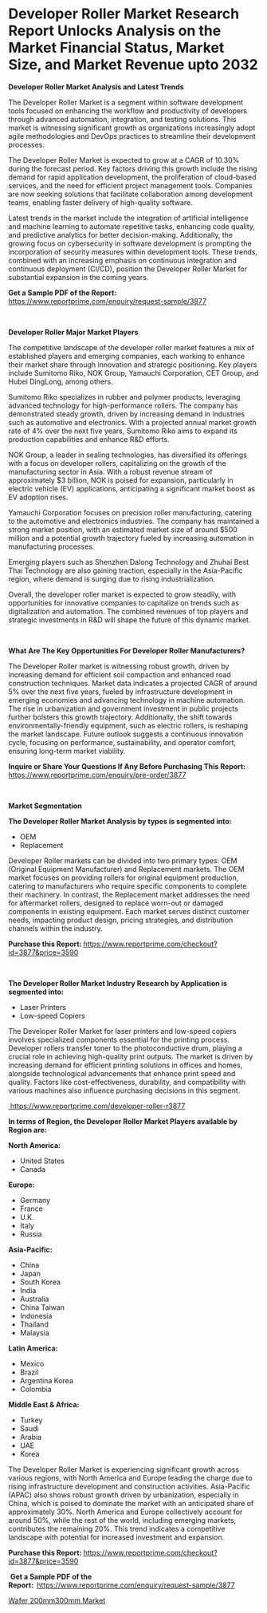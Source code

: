 <p><h1>Developer Roller Market Research Report Unlocks Analysis on the Market Financial Status, Market Size, and Market Revenue upto 2032</h1></p><p><strong>Developer Roller Market Analysis and Latest Trends</strong></p>
<p><p>The Developer Roller Market is a segment within software development tools focused on enhancing the workflow and productivity of developers through advanced automation, integration, and testing solutions. This market is witnessing significant growth as organizations increasingly adopt agile methodologies and DevOps practices to streamline their development processes.</p><p>The Developer Roller Market is expected to grow at a CAGR of 10.30% during the forecast period. Key factors driving this growth include the rising demand for rapid application development, the proliferation of cloud-based services, and the need for efficient project management tools. Companies are now seeking solutions that facilitate collaboration among development teams, enabling faster delivery of high-quality software.</p><p>Latest trends in the market include the integration of artificial intelligence and machine learning to automate repetitive tasks, enhancing code quality, and predictive analytics for better decision-making. Additionally, the growing focus on cybersecurity in software development is prompting the incorporation of security measures within development tools. These trends, combined with an increasing emphasis on continuous integration and continuous deployment (CI/CD), position the Developer Roller Market for substantial expansion in the coming years.</p></p>
<p><strong>Get a Sample PDF of the Report:&nbsp;</strong> <a href="https://www.reportprime.com/enquiry/request-sample/3877?utm_campaign=3219&utm_medium=2&utm_source=Github&utm_content=ia&utm_term=18032025&utm_id=developer-roller">https://www.reportprime.com/enquiry/request-sample/3877</a></p>
<p>&nbsp;</p>
<p><strong>Developer Roller Major Market Players</strong></p>
<p><p>The competitive landscape of the developer roller market features a mix of established players and emerging companies, each working to enhance their market share through innovation and strategic positioning. Key players include Sumitomo Riko, NOK Group, Yamauchi Corporation, CET Group, and Hubei DingLong, among others.</p><p>Sumitomo Riko specializes in rubber and polymer products, leveraging advanced technology for high-performance rollers. The company has demonstrated steady growth, driven by increasing demand in industries such as automotive and electronics. With a projected annual market growth rate of 4% over the next five years, Sumitomo Riko aims to expand its production capabilities and enhance R&D efforts.</p><p>NOK Group, a leader in sealing technologies, has diversified its offerings with a focus on developer rollers, capitalizing on the growth of the manufacturing sector in Asia. With a robust revenue stream of approximately $3 billion, NOK is poised for expansion, particularly in electric vehicle (EV) applications, anticipating a significant market boost as EV adoption rises.</p><p>Yamauchi Corporation focuses on precision roller manufacturing, catering to the automotive and electronics industries. The company has maintained a strong market position, with an estimated market size of around $500 million and a potential growth trajectory fueled by increasing automation in manufacturing processes.</p><p>Emerging players such as Shenzhen Dalong Technology and Zhuhai Best Thai Technology are also gaining traction, especially in the Asia-Pacific region, where demand is surging due to rising industrialization.</p><p>Overall, the developer roller market is expected to grow steadily, with opportunities for innovative companies to capitalize on trends such as digitalization and automation. The combined revenues of top players and strategic investments in R&D will shape the future of this dynamic market.</p></p>
<p>&nbsp;</p>
<p><strong>What Are The Key Opportunities For Developer Roller Manufacturers?</strong></p>
<p><p>The Developer Roller market is witnessing robust growth, driven by increasing demand for efficient soil compaction and enhanced road construction techniques. Market data indicates a projected CAGR of around 5% over the next five years, fueled by infrastructure development in emerging economies and advancing technology in machine automation. The rise in urbanization and government investment in public projects further bolsters this growth trajectory. Additionally, the shift towards environmentally-friendly equipment, such as electric rollers, is reshaping the market landscape. Future outlook suggests a continuous innovation cycle, focusing on performance, sustainability, and operator comfort, ensuring long-term market viability.</p></p>
<p><strong>Inquire or Share Your Questions If Any Before Purchasing This Report:</strong> <a href="https://www.reportprime.com/enquiry/pre-order/3877?utm_campaign=3219&utm_medium=2&utm_source=Github&utm_content=ia&utm_term=18032025&utm_id=developer-roller">https://www.reportprime.com/enquiry/pre-order/3877</a></p>
<p>&nbsp;</p>
<p><strong>Market Segmentation</strong></p>
<p><strong>The Developer Roller Market Analysis by types is segmented into:</strong></p>
<p><ul><li>OEM</li><li>Replacement</li></ul></p>
<p><p>Developer Roller markets can be divided into two primary types: OEM (Original Equipment Manufacturer) and Replacement markets. The OEM market focuses on providing rollers for original equipment production, catering to manufacturers who require specific components to complete their machinery. In contrast, the Replacement market addresses the need for aftermarket rollers, designed to replace worn-out or damaged components in existing equipment. Each market serves distinct customer needs, impacting product design, pricing strategies, and distribution channels within the industry.</p></p>
<p><strong>Purchase this Report:&nbsp;</strong><a href="https://www.reportprime.com/checkout?id=3877&price=3590&utm_campaign=3219&utm_medium=2&utm_source=Github&utm_content=ia&utm_term=18032025&utm_id=developer-roller">https://www.reportprime.com/checkout?id=3877&price=3590</a></p>
<p>&nbsp;</p>
<p><strong>The Developer Roller Market Industry Research by Application is segmented into:</strong></p>
<p><ul><li>Laser Printers</li><li>Low-speed Copiers</li></ul></p>
<p><p>The Developer Roller Market for laser printers and low-speed copiers involves specialized components essential for the printing process. Developer rollers transfer toner to the photoconductive drum, playing a crucial role in achieving high-quality print outputs. The market is driven by increasing demand for efficient printing solutions in offices and homes, alongside technological advancements that enhance print speed and quality. Factors like cost-effectiveness, durability, and compatibility with various machines also influence purchasing decisions in this segment.</p></p>
<p><a href="https://www.reportprime.com/developer-roller-r3877?utm_campaign=3219&utm_medium=2&utm_source=Github&utm_content=ia&utm_term=18032025&utm_id=developer-roller">&nbsp;https://www.reportprime.com/developer-roller-r3877</a></p>
<p><strong>In terms of Region, the Developer Roller Market Players available by Region are:</strong></p>
<p>
    <p> <strong> North America: </strong>
        <ul>
            <li>United States</li>
            <li>Canada</li>
        </ul>
        </p> 
    <p> <strong> Europe: </strong>
        <ul>
            <li>Germany</li>
            <li>France</li>
            <li>U.K.</li>
            <li>Italy</li>
            <li>Russia</li>
        </ul>
        </p> 
    <p> <strong> Asia-Pacific: </strong>
        <ul>
            <li>China</li>
            <li>Japan</li>
            <li>South Korea</li>
            <li>India</li>
            <li>Australia</li>
            <li>China Taiwan</li>
            <li>Indonesia</li>
            <li>Thailand</li>
            <li>Malaysia</li>
        </ul>
        </p> 
    <p> <strong> Latin America: </strong>
        <ul>
            <li>Mexico</li>
            <li>Brazil</li>
            <li>Argentina Korea</li>
            <li>Colombia</li>
        </ul>
        </p> 
    <p> <strong> Middle East & Africa: </strong>
        <ul>
            <li>Turkey</li>
            <li>Saudi</li>
            <li>Arabia</li>
            <li>UAE</li>
            <li>Korea</li>
        </ul>
    </p>
    </p>
<p><p>The Developer Roller Market is experiencing significant growth across various regions, with North America and Europe leading the charge due to rising infrastructure development and construction activities. Asia-Pacific (APAC) also shows robust growth driven by urbanization, especially in China, which is poised to dominate the market with an anticipated share of approximately 30%. North America and Europe collectively account for around 50%, while the rest of the world, including emerging markets, contributes the remaining 20%. This trend indicates a competitive landscape with potential for increased investment and expansion.</p></p>
<p><strong>Purchase this Report: </strong><a href="https://www.reportprime.com/checkout?id=3877&price=3590&utm_campaign=3219&utm_medium=2&utm_source=Github&utm_content=ia&utm_term=18032025&utm_id=developer-roller">https://www.reportprime.com/checkout?id=3877&price=3590</a></p>
<p>&nbsp;<strong>Get a Sample PDF of the Report:&nbsp;&nbsp;</strong><a href="https://www.reportprime.com/enquiry/request-sample/3877?utm_campaign=3219&utm_medium=2&utm_source=Github&utm_content=ia&utm_term=18032025&utm_id=developer-roller">https://www.reportprime.com/enquiry/request-sample/3877</a></p>
<p><strong></strong></p>
<p><p><a href="https://github.com/genayziben/Market-Research-Report-List-1/blob/main/wafer-200mm300mm-market.md?utm_campaign=3219&utm_medium=2&utm_source=Github&utm_content=ia&utm_term=18032025&utm_id=developer-roller">Wafer 200mm300mm Market</a></p></p>